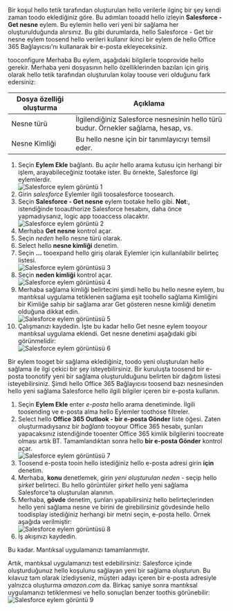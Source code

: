 Bir koşul hello tetik tarafından oluşturulan hello verilerle ilginç bir şey kendi zaman toodo eklediğiniz göre. Bu adımları tooadd hello izleyin **Salesforce - Get nesne** eylem. Bu eylemin hello veri yeni bir sağlama her oluşturulduğunda alırsınız. Bu gibi durumlarda, hello Salesforce - Get bir nesne eylem toosend hello verileri kullanır ikinci bir eylem de hello Office 365 Bağlayıcısı'nı kullanarak bir e-posta ekleyeceksiniz.  

tooconfigure Merhaba Bu eylem, aşağıdaki bilgilerle tooprovide hello gerekir. Merhaba yeni dosyasının hello özelliklerinden bazıları için giriş olarak hello tetik tarafından oluşturulan kolay toouse veri olduğunu fark edersiniz:

| Dosya özelliği oluşturma | Açıklama |
| --- | --- |
| Nesne türü |İlgilendiğiniz Salesforce nesnesinin hello türü budur. Örnekler sağlama, hesap, vs. |
| Nesne Kimliği |Bu hello nesne için bir tanımlayıcıyı temsil eder. |

1. Seçin **Eylem Ekle** bağlantı. Bu açılır hello arama kutusu için herhangi bir işlem, arayabileceğiniz tootake ister. Bu örnekte, Salesforce ilgi eylemlerdir.      
   ![Salesforce eylem görüntü 1](./media/connectors-create-api-salesforce/action-1.png)  
2. Girin *salesforce* Eylemler ilgili toosalesforce toosearch.
3. Seçin **Salesforce - Get nesne** eylem tootake hello gibi.   **Not**:, istendiğinde tooauthorize Salesforce hesabını, daha önce yapmadıysanız, logic app tooaccess olacaktır.    
   ![Salesforce eylem görüntü 2](./media/connectors-create-api-salesforce/action-2.png)    
4. Merhaba **Get nesne** kontrol açar.  
5. Seçin *neden* hello nesne türü olarak.
6. Select hello **nesne kimliği** denetim.
7. Seçin **...**  tooexpand hello giriş olarak Eylemler için kullanılabilir belirteç listesi.       
   ![Salesforce eylem görüntüsü 3](./media/connectors-create-api-salesforce/action-3.png)    
8. Seçin **neden kimliği** kontrol açar.   
   ![Salesforce eylem görüntüsü 4](./media/connectors-create-api-salesforce/action-4.png)     
9. Merhaba sağlama kimliği belirtecini şimdi hello bu hello nesne eylem, bu mantıksal uygulama tetiklenen sağlama eşit toohello sağlama Kimliğini bir Kimliğe sahip bir sağlama arar Get gösteren nesne kimliği denetim olduğuna dikkat edin.  
   ![Salesforce eylem görüntüsü 5](./media/connectors-create-api-salesforce/action-5.png)  
10. Çalışmanızı kaydedin. İşte bu kadar hello Get nesne eylem tooyour mantıksal uygulama eklendi. Get nesne denetimi aşağıdaki gibi görünmelidir:    
    ![Salesforce eylem görüntüsü 6](./media/connectors-create-api-salesforce/action-6.png)  

Bir eylem tooget bir sağlama eklediğiniz, toodo yeni oluşturulan hello sağlama ile ilgi çekici bir şey isteyebilirsiniz. Bir kuruluşta toosend bir e-posta toonotify yeni bir sağlama oluşturulduğunu belirten bir dağıtım listesi isteyebilirsiniz. Şimdi hello Office 365 Bağlayıcısı toosend bazı nesnesinden hello yeni sağlama Salesforce hello ilgili bilgiler içeren bir e-posta kullanın.  

1. Seçin **Eylem Ekle** enter *e-posta* hello arama denetiminde. İlgili toosending ve e-posta alma hello Eylemler toothose filtreler.  
2. Select hello **Office 365 Outlook - bir e-posta Gönder** liste öğesi. Zaten oluşturmadıysanız bir *bağlantı* tooyour Office 365 hesabı, şunları yapacaksınız istendiğinde tooenter Office 365 kimlik bilgilerini toocreate olması artık BT. Tamamlandıktan sonra hello **bir e-posta Gönder** kontrol açar.        
   ![Salesforce eylem görüntüsü 7](./media/connectors-create-api-salesforce/action-7.png)  
3. Toosend e-posta tooin hello istediğiniz hello e-posta adresi girin **için** denetim.
4. Merhaba, **konu** denetlemek, girin *yeni oluşturulan neden* - seçip hello *şirket* belirteci. Bu hello görüntüler *şirket* hello yeni sağlama Salesforce'ta oluşturulan alanının.  
5. Merhaba, **gövde** denetim, şunları yapabilirsiniz hello belirteçlerinden hello yeni sağlama nesne ve birini de girebilirsiniz gövdesinde hello toodisplay istediğiniz herhangi bir metni seçin, e-posta hello. Örnek aşağıda verilmiştir:  
   ![Salesforce eylem görüntüsü 8](./media/connectors-create-api-salesforce/action-8.png)   
6. İş akışınızı kaydedin.  

Bu kadar. Mantıksal uygulamanızı tamamlanmıştır.  

Artık, mantıksal uygulamanızı test edebilirsiniz: Salesforce içinde oluşturduğunuz hello koşulunu sağlayan yeni bir sağlama oluşturun.  Bu kılavuz tam olarak izlediyseniz, müşteri adayı içeren bir e-posta adresiyle yalnızca oluşturma *amazon.com* da. Birkaç saniye sonra mantıksal uygulamanızı tetiklenmesi ve hello sonuçları benzer toothis görünebilir:  
![Salesforce eylem görüntü 9](./media/connectors-create-api-salesforce/action-9.png)  

